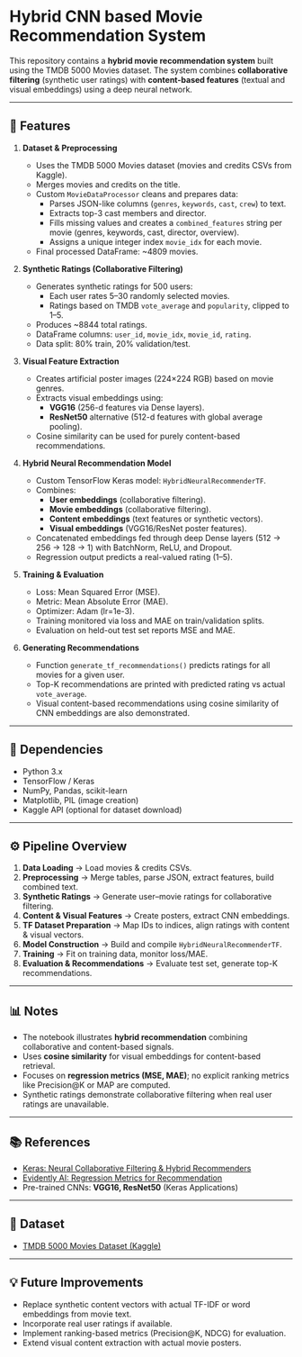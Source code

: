 # Hybrid CNN based Movie Recommendation System

This repository contains a **hybrid movie recommendation system** built using the TMDB 5000 Movies dataset. The system combines **collaborative filtering** (synthetic user ratings) with **content-based features** (textual and visual embeddings) using a deep neural network.

---

## 🚀 Features

1. **Dataset & Preprocessing**
   - Uses the TMDB 5000 Movies dataset (movies and credits CSVs from Kaggle).
   - Merges movies and credits on the title.
   - Custom `MovieDataProcessor` cleans and prepares data:
     - Parses JSON-like columns (`genres`, `keywords`, `cast`, `crew`) to text.
     - Extracts top-3 cast members and director.
     - Fills missing values and creates a `combined_features` string per movie (genres, keywords, cast, director, overview).
     - Assigns a unique integer index `movie_idx` for each movie.
   - Final processed DataFrame: ~4809 movies.

2. **Synthetic Ratings (Collaborative Filtering)**
   - Generates synthetic ratings for 500 users:
     - Each user rates 5–30 randomly selected movies.
     - Ratings based on TMDB `vote_average` and `popularity`, clipped to 1–5.
   - Produces ~8844 total ratings.
   - DataFrame columns: `user_id`, `movie_idx`, `movie_id`, `rating`.
   - Data split: 80% train, 20% validation/test.

3. **Visual Feature Extraction**
   - Creates artificial poster images (224×224 RGB) based on movie genres.
   - Extracts visual embeddings using:
     - **VGG16** (256-d features via Dense layers).
     - **ResNet50** alternative (512-d features with global average pooling).
   - Cosine similarity can be used for purely content-based recommendations.

4. **Hybrid Neural Recommendation Model**
   - Custom TensorFlow Keras model: `HybridNeuralRecommenderTF`.
   - Combines:
     - **User embeddings** (collaborative filtering).
     - **Movie embeddings** (collaborative filtering).
     - **Content embeddings** (text features or synthetic vectors).
     - **Visual embeddings** (VGG16/ResNet poster features).
   - Concatenated embeddings fed through deep Dense layers (512 → 256 → 128 → 1) with BatchNorm, ReLU, and Dropout.
   - Regression output predicts a real-valued rating (1–5).

5. **Training & Evaluation**
   - Loss: Mean Squared Error (MSE).
   - Metric: Mean Absolute Error (MAE).
   - Optimizer: Adam (lr=1e-3).
   - Training monitored via loss and MAE on train/validation splits.
   - Evaluation on held-out test set reports MSE and MAE.

6. **Generating Recommendations**
   - Function `generate_tf_recommendations()` predicts ratings for all movies for a given user.
   - Top-K recommendations are printed with predicted rating vs actual `vote_average`.
   - Visual content-based recommendations using cosine similarity of CNN embeddings are also demonstrated.

---

## 🔧 Dependencies

- Python 3.x  
- TensorFlow / Keras  
- NumPy, Pandas, scikit-learn  
- Matplotlib, PIL (image creation)  
- Kaggle API (optional for dataset download)  

---

## ⚙️ Pipeline Overview

1. **Data Loading** → Load movies & credits CSVs.  
2. **Preprocessing** → Merge tables, parse JSON, extract features, build combined text.  
3. **Synthetic Ratings** → Generate user–movie ratings for collaborative filtering.  
4. **Content & Visual Features** → Create posters, extract CNN embeddings.  
5. **TF Dataset Preparation** → Map IDs to indices, align ratings with content & visual vectors.  
6. **Model Construction** → Build and compile `HybridNeuralRecommenderTF`.  
7. **Training** → Fit on training data, monitor loss/MAE.  
8. **Evaluation & Recommendations** → Evaluate test set, generate top-K recommendations.

---

## 📊 Notes

- The notebook illustrates **hybrid recommendation** combining collaborative and content-based signals.
- Uses **cosine similarity** for visual embeddings for content-based retrieval.
- Focuses on **regression metrics (MSE, MAE)**; no explicit ranking metrics like Precision@K or MAP are computed.
- Synthetic ratings demonstrate collaborative filtering when real user ratings are unavailable.

---

## 📚 References

- [Keras: Neural Collaborative Filtering & Hybrid Recommenders](https://keras.io/examples/structured_data/collaborative_filtering/)
- [Evidently AI: Regression Metrics for Recommendation](https://evidentlyai.com/)
- Pre-trained CNNs: **VGG16, ResNet50** (Keras Applications)

---

## 🔗 Dataset

- [TMDB 5000 Movies Dataset (Kaggle)](https://www.kaggle.com/tmdb/tmdb-movie-metadata)

---

## 💡 Future Improvements

- Replace synthetic content vectors with actual TF-IDF or word embeddings from movie text.
- Incorporate real user ratings if available.
- Implement ranking-based metrics (Precision@K, NDCG) for evaluation.
- Extend visual content extraction with actual movie posters.
